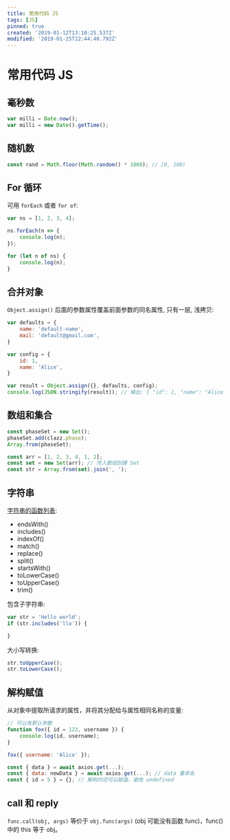```yaml
---
title: 常用代码 JS
tags: [JS]
pinned: true
created: '2019-01-12T13:10:25.537Z'
modified: '2019-01-25T22:44:40.792Z'
---
```


# 常用代码 JS

## 毫秒数
```js
var milli = Date.now();
var milli = new Date().getTime();
```

## 随机数
```js
const rand = Math.floor(Math.random() * 1000); // [0, 100)
```

## For 循环
可用 `forEach` 或者 `for of`:

```js
var ns = [1, 2, 3, 4];

ns.forEach(n => {
    console.log(n);
});

for (let n of ns) {
    console.log(n);
}
```

## 合并对象
`Object.assign()` 后面的参数属性覆盖前面参数的同名属性, 只有一层, 浅拷贝:

```js
var defaults = {
    name: 'default-name',
    mail: 'default@gmail.com',
}

var config = {
    id: 1,
    name: 'Alice',
}

var result = Object.assign({}, defaults, config);
console.log(JSON.stringify(result)); // 输出: { "id": 1, "name": "Alice","mail": "default@gmail.com" }
```

## 数组和集合
```js
const phaseSet = new Set();
phaseSet.add(clazz.phase);
Array.from(phaseSet);

const arr = [1, 2, 3, 4, 1, 2];
const set = new Set(arr); // 传入数组创建 Set
const str = Array.from(set).join(', ');
```

## 字符串
[字符串的函数列表](https://www.w3schools.com/jsref/jsref_obj_string.asp):
* endsWith()
* includes()
* indexOf()
* match()
* replace()
* split()
* startsWith()
* toLowerCase()
* toUpperCase()
* trim()

包含子字符串:
```js
var str = 'Hello world';
if (str.includes('llo')) {

}
```

大小写转换:
```js
str.toUpperCase();
str.toLowerCase();
```

## 解构赋值
从对象中提取所请求的属性，并将其分配给与属性相同名称的变量:

```js
// 可以有默认参数
function fox({ id = 123, username }) {
    console.log(id, username);
}

fox({ username: 'Alice' });
```

```js
const { data } = await axios.get(...);
const { data: newData } = await axios.get(...); // data 重命名
const { id = 5 } = {}; // 解构时还可以赋值，避免 undefined
```

## call 和 reply
`func.call(obj, args)` 等价于 `obj.func(args)` (obj 可能没有函数 func)，func() 中的 this 等于 obj。
